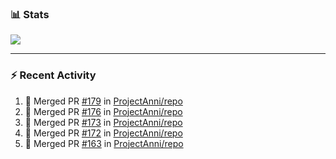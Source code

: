 ### :bar_chart: Stats

<a href="#">
  <img align="center" src="https://github-readme-stats.vercel.app/api?username=tuzi3040&show_icons=true&theme=dark" />
</a>

---

### :zap: Recent Activity

<!--START_SECTION:activity-->
1. 🎉 Merged PR [#179](https://github.com/ProjectAnni/repo/pull/179) in [ProjectAnni/repo](https://github.com/ProjectAnni/repo)
2. 🎉 Merged PR [#176](https://github.com/ProjectAnni/repo/pull/176) in [ProjectAnni/repo](https://github.com/ProjectAnni/repo)
3. 🎉 Merged PR [#173](https://github.com/ProjectAnni/repo/pull/173) in [ProjectAnni/repo](https://github.com/ProjectAnni/repo)
4. 🎉 Merged PR [#172](https://github.com/ProjectAnni/repo/pull/172) in [ProjectAnni/repo](https://github.com/ProjectAnni/repo)
5. 🎉 Merged PR [#163](https://github.com/ProjectAnni/repo/pull/163) in [ProjectAnni/repo](https://github.com/ProjectAnni/repo)
<!--END_SECTION:activity-->
